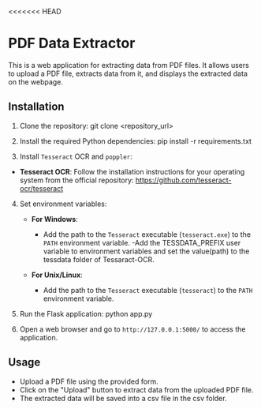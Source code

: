 <<<<<<< HEAD
# PDF Data Extractor

This is a web application for extracting data from PDF files. It allows users to upload a PDF file, extracts data from it, and displays the extracted data on the webpage.

## Installation

1. Clone the repository: git clone <repository_url>

2. Install the required Python dependencies: pip install -r requirements.txt

3. Install `Tesseract` OCR and `poppler`:

- **Tesseract OCR**: Follow the installation instructions for your operating system from the official repository: https://github.com/tesseract-ocr/tesseract


4. Set environment variables:
   
   - **For Windows**:
     - Add the path to the `Tesseract` executable (`tesseract.exe`) to the `PATH` environment variable.
     -Add the TESSDATA_PREFIX user variable to  environment variables and set the value(path) to the tessdata folder of Tessaract-OCR.

   - **For Unix/Linux**:
     - Add the path to the `Tesseract` executable (`tesseract`) to the `PATH` environment variable.
    

5. Run the Flask application: python app.py

6. Open a web browser and go to `http://127.0.0.1:5000/` to access the application.

## Usage

- Upload a PDF file using the provided form.
- Click on the "Upload" button to extract data from the uploaded PDF file.
- The extracted data will be saved into a csv file in the csv folder.


